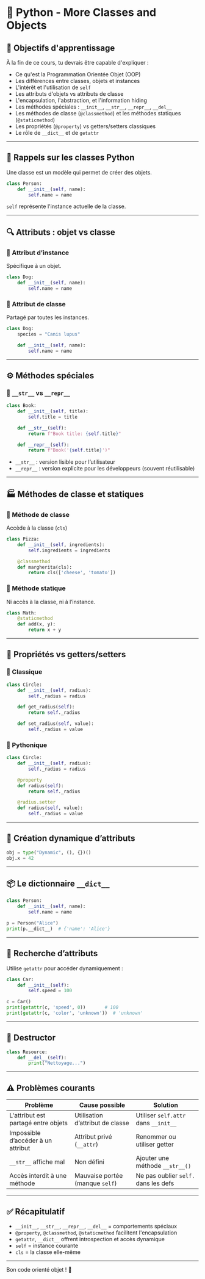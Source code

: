 # 📘 Python - More Classes and Objects

## 🎯 Objectifs d'apprentissage

À la fin de ce cours, tu devrais être capable d'expliquer :
- Ce qu'est la Programmation Orientée Objet (OOP)
- Les différences entre classes, objets et instances
- L'intérêt et l'utilisation de `self`
- Les attributs d'objets vs attributs de classe
- L'encapsulation, l'abstraction, et l'information hiding
- Les méthodes spéciales : `__init__`, `__str__`, `__repr__`, `__del__`
- Les méthodes de classe (`@classmethod`) et les méthodes statiques (`@staticmethod`)
- Les propriétés (`@property`) vs getters/setters classiques
- Le rôle de `__dict__` et de `getattr`

---

## 🧱 Rappels sur les classes Python

Une classe est un modèle qui permet de créer des objets.

```python
class Person:
    def __init__(self, name):
        self.name = name
```

`self` représente l'instance actuelle de la classe.

---

## 🔍 Attributs : objet vs classe

### 🔸 Attribut d’instance

Spécifique à un objet.

```python
class Dog:
    def __init__(self, name):
        self.name = name
```

### 🔸 Attribut de classe

Partagé par toutes les instances.

```python
class Dog:
    species = "Canis lupus"

    def __init__(self, name):
        self.name = name
```

---

## ⚙️ Méthodes spéciales

### 🔸 `__str__` vs `__repr__`

```python
class Book:
    def __init__(self, title):
        self.title = title

    def __str__(self):
        return f"Book title: {self.title}"

    def __repr__(self):
        return f"Book('{self.title}')"
```

- `__str__` : version lisible pour l’utilisateur
- `__repr__` : version explicite pour les développeurs (souvent réutilisable)

---

## 🏭 Méthodes de classe et statiques

### 🔹 Méthode de classe

Accède à la classe (`cls`)

```python
class Pizza:
    def __init__(self, ingredients):
        self.ingredients = ingredients

    @classmethod
    def margherita(cls):
        return cls(['cheese', 'tomato'])
```

### 🔹 Méthode statique

Ni accès à la classe, ni à l’instance.

```python
class Math:
    @staticmethod
    def add(x, y):
        return x + y
```

---

## 🧠 Propriétés vs getters/setters

### 🔹 Classique

```python
class Circle:
    def __init__(self, radius):
        self._radius = radius

    def get_radius(self):
        return self._radius

    def set_radius(self, value):
        self._radius = value
```

### 🔹 Pythonique

```python
class Circle:
    def __init__(self, radius):
        self._radius = radius

    @property
    def radius(self):
        return self._radius

    @radius.setter
    def radius(self, value):
        self._radius = value
```

---

## 🧬 Création dynamique d’attributs

```python
obj = type("Dynamic", (), {})()
obj.x = 42
```

---

## 📦 Le dictionnaire `__dict__`

```python
class Person:
    def __init__(self, name):
        self.name = name

p = Person("Alice")
print(p.__dict__)  # {'name': 'Alice'}
```

---

## 🧪 Recherche d’attributs

Utilise `getattr` pour accéder dynamiquement :

```python
class Car:
    def __init__(self):
        self.speed = 100

c = Car()
print(getattr(c, 'speed', 0))       # 100
print(getattr(c, 'color', 'unknown'))  # 'unknown'
```

---

## 🧹 Destructor

```python
class Resource:
    def __del__(self):
        print("Nettoyage...")
```

---

## ⚠️ Problèmes courants

| Problème                            | Cause possible                          | Solution                               |
|-------------------------------------|------------------------------------------|----------------------------------------|
| L'attribut est partagé entre objets | Utilisation d’attribut de classe         | Utiliser `self.attr` dans `__init__`   |
| Impossible d’accéder à un attribut  | Attribut privé (`__attr`)                | Renommer ou utiliser getter            |
| `__str__` affiche mal               | Non défini                               | Ajouter une méthode `__str__()`        |
| Accès interdit à une méthode        | Mauvaise portée (manque `self`)          | Ne pas oublier `self.` dans les defs   |

---

## ✅ Récapitulatif

- `__init__`, `__str__`, `__repr__`, `__del__` = comportements spéciaux
- `@property`, `@classmethod`, `@staticmethod` facilitent l'encapsulation
- `getattr`, `__dict__` offrent introspection et accès dynamique
- `self` = instance courante
- `cls` = la classe elle-même

---

Bon code orienté objet ! 🐍
